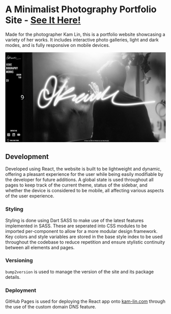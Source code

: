 # A Minimalist Photography Portfolio Site - [See It Here!](kam-lin.com)

Made for the photographer Kam Lin, this is a portfolio website showcasing a variety of her works. It includes interactive photo galleries, light and dark modes, and is fully responsive on mobile devices.

![Website Home Page](docs/home_page.png)

## Development

Developed using React, the website is built to be lightweight and dynamic, offering a pleasant experience for the user while being easily modifiable by the developer for future additions. A global state is used throughout all pages to keep track of the current theme, status of the sidebar, and whether the device is considered to be mobile, all affecting various aspects of the user experience.

### Styling

Styling is done using Dart SASS to make use of the latest features implemented in SASS. These are seperated into CSS modules to be imported per-component to allow for a more modular design framework. Key colors and style variables are stored in the base style index to be used throughout the codebase to reduce repetition and ensure stylistic continuity between all elements and pages.

### Versioning

`bump2version` is used to manage the version of the site and its package details.

### Deployment

GitHub Pages is used for deploying the React app onto [kam-lin.com](kam-lin.com) through the use of the custom domain DNS feature.

